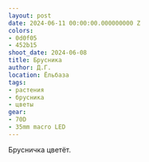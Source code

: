 ```yaml
---
layout: post
date: 2024-06-11 00:00:00.000000000 Z
colors:
- 0d0f05
- 452b15
shoot_date: 2024-06-08
title: Брусника
author: Д.Г.
location: Ёльбаза
tags:
- растения
- брусника
- цветы
gear:
- 70D
- 35mm macro LED
---
```

Брусничка цветёт.

